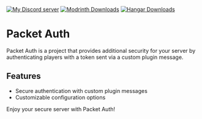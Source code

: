 <a href='https://discord.com/invite/hGxQgrYTD3' target="_blank"><img alt='My Discord server' src='https://img.shields.io/discord/1117988777705623602?style=for-the-badge&logo=discord&label=My%20Discord%20Server&labelColor=black&color=0037FF'/></a>
<a href='https://modrinth.com/plugin/packetauth' target="_blank"><img alt='Modrinth Downloads' src='https://img.shields.io/modrinth/dt/7d6mfXL5?style=for-the-badge&logo=modrinth&label=Modrinth%20downloads&labelColor=black&color=0037FF'/></a>
<a href='https://hangar.papermc.io/NikSne/PacketAuth' target="_blank"><img alt='Hangar Downloads' src='https://img.shields.io/badge/dynamic/json?url=https%3A%2F%2Fhangar.papermc.io%2Fapi%2Fv1%2Fprojects%2FNikSne%2FPacketAuth&query=%24.stats.downloads&style=for-the-badge&logo=data%3Aimage%2Fsvg%2Bxml%3Bbase64%2CPHN2ZyBpZD0nTGF5ZXJfMScgZGF0YS1uYW1lPSdMYXllciAxJyB4bWxucz0naHR0cDovL3d3dy53My5vcmcvMjAwMC9zdmcnIHZpZXdCb3g9JzAgMCAzMiAzMic%2BPGRlZnM%2BPHN0eWxlPiAuY2xzLTF7ZmlsbDojZmZmO3N0cm9rZS13aWR0aDowfSA8L3N0eWxlPjwvZGVmcz48cGF0aCBjbGFzcz0nY2xzLTEnIGQ9J00yNC43MiAxMy41MWMtMi42Mi0uODgtNi40OSAyLjUxLTguMzkgNy43MWExOC43OTMgMTguNzkzIDAgMCAwLS45NSA4LjgybC0xLjIyLS40N2MtMi4zMy02LjU2LTEuMDMtMTMuNzMgMy0xOC45Mmw3LjU1IDIuODVaJy8%2BPHBhdGggY2xhc3M9J2Nscy0xJyBkPSdtMjYuNDMgMjQuNzEtOC45OC0zLjM3YzEuNjUtNC41NCA0LjcxLTcuMjcgNi42OC03LjI3LjIgMCAuNC4wNC42LjFsLjE2LjA3Yy43LjI5IDIuODQgMS45NyAxLjU0IDEwLjQ2TTIzLjIxIDQuNTNjLTIuOCAxLjM4LTUuMTkgMy4zNS02Ljk4IDUuNzUtMy45NSA1LjIxLTUuMyAxMi4yNi0zLjI1IDE4Ljg0LjI0Ljc5LjU0IDEuNTcuODkgMi4zM2wtMTIuMDMtNC41Qy0yLjcxIDE2LjgzIDEuNDYgNC43NyAxMS4xNyAwbDEyLjA0IDQuNTRaJy8%2BPC9zdmc%2BCg%3D%3D&label=Hangar%20Downloads&labelColor=black&color=0037FF'/></a>

# Packet Auth

Packet Auth is a project that provides additional security for your server by authenticating players with a token sent via a custom plugin message.

## Features

- Secure authentication with custom plugin messages
- Customizable configuration options

Enjoy your secure server with Packet Auth!
